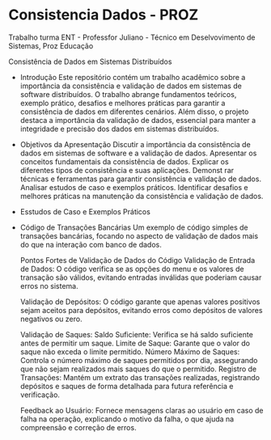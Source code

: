 # Consistencia Dados - PROZ
Trabalho turma ENT - Professfor Juliano - Técnico em Deselvovimento de Sistemas, Proz Educação

Consistência de Dados em Sistemas Distribuídos

-  Introdução
    Este repositório contém um trabalho acadêmico sobre a importância da consistência e validação de dados em sistemas de software distribuídos. O trabalho abrange fundamentos teóricos, exemplo prático, desafios e melhores práticas para garantir a consistência de dados em     diferentes cenários. Além disso, o projeto destaca a importância da validação de dados, essencial para manter a integridade e precisão dos dados em sistemas distribuídos.


-  Objetivos da Apresentação
    Discutir a importância da consistência de dados em sistemas de software e a validação de dados.
    Apresentar os conceitos fundamentais da consistência de dados.
    Explicar os diferentes tipos de consistência e suas aplicações.
    Demonst  rar técnicas e ferramentas para garantir consistência e validação de dados.
    Analisar estudos de caso e exemplos práticos.
    Identificar desafios e melhores práticas na manutenção da consistência e validação de dados.


  - Esstudos de Caso e Exemplos Práticos
  
   - Código de Transações Bancárias
      Um exemplo de código simples de transações bancárias, focando no aspecto de validação de dados mais do que na interação com banco de dados.
     
     Pontos Fortes de Validação de Dados do Código
      Validação de Entrada de Dados: O código verifica se as opções do menu e os valores de transação são válidos, evitando entradas inválidas que poderiam causar erros no sistema.
    
      Validação de Depósitos: 
        O código garante que apenas valores positivos sejam aceitos para depósitos, evitando erros como depósitos de valores negativos ou zero.
      
      Validação de Saques:
        Saldo Suficiente: Verifica se há saldo suficiente antes de permitir um saque.
        Limite de Saque: Garante que o valor do saque não exceda o limite permitido.
        Número Máximo de Saques: Controla o número máximo de saques permitidos por dia, assegurando que não sejam realizados mais saques do que o permitido.
        Registro de Transações: Mantém um extrato das transações realizadas, registrando depósitos e saques de forma detalhada para futura referência e verificação.
      
      Feedback ao Usuário: 
        Fornece mensagens claras ao usuário em caso de falha na operação, explicando o motivo da falha, o que ajuda na compreensão e correção de erros.
